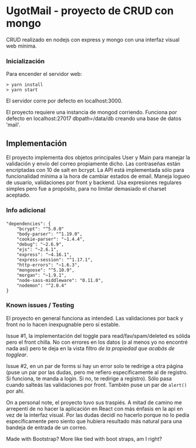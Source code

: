 # UgotMail - proyecto de CRUD con mongo

CRUD realizado en nodejs con express y mongo con una interfaz visual web mínima.

### Inicialización

Para encender el servidor web:
    
    > yarn install 
    > yarn start

El servidor corre por defecto en localhost:3000.
    
El proyecto requiere una instancia de mongod corriendo.
Funciona por defecto en localhost:27017 dbpath=/data/db creando una base de datos 'mail'.


 ## Implementación

 El proyecto implementa dos objetos principales User y Main para manejar la validación y envío del correo propiamente dicho. Las contraseñas están encriptadas con 10 de salt en bcrypt. La API está implementada sólo para funcionalidad mínima a la hora de cambiar estados de email. Maneja logueo de usuario, validaciones por front y backend. Usa expresiones regulares simples pero fue a propósito, para no limitar demasiado el charset aceptado.

### Info adicional

#### 
    "dependencies": {
        "bcrypt": "^5.0.0" 
        "body-parser": "^1.19.0",
        "cookie-parser": "~1.4.4",
        "debug": "~2.6.9",
        "ejs": "~2.6.1",
        "express": "~4.16.1",
        "express-session": "^1.17.1",
        "http-errors": "~1.6.3",
        "mongoose": "^5.10.9",
        "morgan": "~1.9.1",
        "node-sass-middleware": "0.11.0",
        "nodemon": "^2.0.4"
    }

### Known issues / Testing

El proyecto en general funciona as intended. Las validaciones por back y front no lo hacen inexpugnable pero sí estable. 

Issue #1, la implementación del toggle para read/fav/spam/deleted es sólida pero el front chilla. No con errores en los datos (o al menos yo no encontré nada así) pero te deja en la vista filtro _de la propiedad que acabás de togglear_. 

Issue #2, en un par de forms si hay un error solo te redirige a otra página (puse un par por las dudas, pero me refiero específicamente al de registro. Si funciona, te manda a login. Si no, te redirige a registro). Sólo pasa cuando salteás las validaciones por front. También puse un par de ``` alert() ``` por ahí. 


On a personal note, el proyecto tuvo sus traspiés. A mitad de camino me arrepentí de no hacer la aplicación en React con más énfasis en la api en vez de la interfaz visual. Por las dudas decidí no hacerlo porque no lo pedía específicamente pero siento que hubiera resultado más natural para una bandeja de entrada de un correo.

Made with Bootstrap? More like tied with boot straps, am I right?
